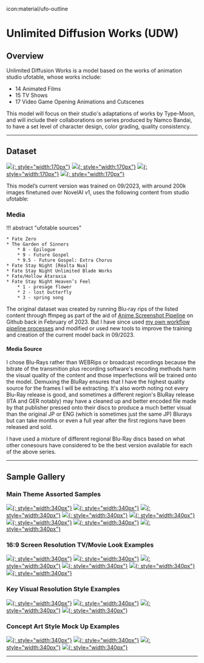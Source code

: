 icon:material/ufo-outline
# Unlimited Diffusion Works (UDW)
## Overview

Unlimited Diffusion Works is a model based on the works of animation studio ufotable, whose works include:

* 14 Animated Films
* 15 TV Shows 
* 17 Video Game Opening Animations and Cutscenes

This model will focus on their studio's adaptations of works by Type-Moon, and will include their collaborations on series produced by Namco Bandai, to have a set level of character design, color grading, quality consistency.

----

## Dataset

[![](./images/overview/dataset/thumb/knkekv1-thumb.png){: style="width:170px"}](./images/overview/dataset/full/knkekv1.jpg)
[![](./images/overview/dataset/thumb/fatezerokv1-thumb.png){: style="width:170px"}](./images/overview/dataset/full/fatezerokv1.jpg)
[![](./images/overview/dataset/thumb/ubwkv1-thumb.png){: style="width:170px"}](./images/overview/dataset/full/ubwkv1.jpg)
[![](./images/overview/dataset/thumb/hf1kv1-thumb.png){: style="width:170px"}](./images/overview/dataset/full/hf1kv1.jpg)


This model’s current version was trained on 09/2023, with around 200k images finetuned over NovelAI v1, uses the following content from studio ufotable:

### Media

!!! abstract "ufotable sources"
    
    * Fate Zero 
    * The Garden of Sinners
        * 8 - Epilogue
        * 9 - Future Gospel
        * 9.5 - Future Gospel: Extra Chorus
    * Fate Stay Night [Réalta Nua]
    * Fate Stay Night Unlimited Blade Works
    * Fate/Hollow Ataraxia
    * Fate Stay Night Heaven’s Feel
        * 1 - presage flower
        * 2 - lost butterfly
        * 3 - spring song

The original dataset was created by running Blu-ray rips of the listed content through ffmpeg as part of the aid of [Anime Screenshot Pipeline](https://github.com/cyber-meow/anime_screenshot_pipeline) on Github back in February of 2023. But I have since used [my own workflow pipeline processes](./udwpipeline.md) and modified or used new tools to improve the training and creation of the current model back in 09/2023.

#### Media Source

I chose Blu-Rays rather than WEBRips or broadcast recordings because the bitrate of the transmition plus recording software's encoding methods harm the visual quality of the content and those imperfections will be trained onto the model. Demuxing the BluRay ensures that I have the highest quality source for the frames I will be extracting. It's also worth noting not every Blu-Ray release is good, and sometimes a different region's BluRay release (ITA and GER notably) may have a cleaned up and better encoded file made by that publisher pressed onto their discs to produce a much better visual than the original JP or ENG (which is sometimes just the same JP) Blurays but can take months or even a full year after the first regions have been released and sold. 

I have used a mixture of different regional Blu-Ray discs based on what other conesours have considered to be the best version available for each of the above series.

----

## Sample Gallery

### Main Theme Assorted Samples

[![](./images/overview/keyvisual/full/71966-357371757.png){: style="width:340px"}](./images/overview/keyvisual/full/71966-357371757.png)
[![](./images/overview/keyvisual/full/73082-256545115.png){: style="width:340px"}](./images/overview/keyvisual/full/73082-256545115.png)
[![](./images/overview/keyvisual/full/72307-3288374492.png){: style="width:340px"}](./images/overview/keyvisual/full/72307-3288374492.png)
[![](./images/overview/keyvisual/full/72333-3049597417.png){: style="width:340px"}](./images/overview/keyvisual/full/72333-3049597417.png)
[![](./images/overview/blurayres/73815-2911211619.png){: style="width:340px"}](./images/overview/blurayres/73815-2911211619.png)
[![](./images/overview/blurayres/74919-646950122.png){: style="width:340px"}](./images/overview/blurayres/74919-646950122.png)
[![](./images/overview/conceptart/71234-3241660550.png){: style="width:340px"}](./images/overview/conceptart/71234-3241660550.png)
[![](./images/overview/conceptart/107655-3787594491.png){: style="width:340px"}](./images/overview/conceptart/107655-3787594491.png)

### 16:9 Screen Resolution TV/Movie Look Examples

[![](./images/overview/blurayres/68981-3336393614.png){: style="width:340px"}](./images/overview/blurayres/68981-3336393614.png)
[![](./images/overview/blurayres/68792-2210440585.png){: style="width:340px"}](./images/overview/blurayres/68792-2210440585.png)
[![](./images/overview/blurayres/87508-1453217043.png){: style="width:340px"}](./images/overview/blurayres/87508-1453217043.png)
[![](./images/overview/blurayres/87590-2557507210.png){: style="width:340px"}](./images/overview/blurayres/87590-2557507210.png)
[![](./images/overview/blurayres/88147-1535975933.png){: style="width:340px"}](./images/overview/blurayres/88147-1535975933.png)
[![](./images/overview/blurayres/98315-3984287718.png){: style="width:340px"}](./images/overview/blurayres/98315-3984287718.png)

### Key Visual Resolution Style Examples

[![](./images/overview/keyvisual/thumb/Layer-9-Crop.png){: style="width:340px"}](./images/overview/keyvisual/full/61824-1959696816.png)
[![](./images/overview/keyvisual/thumb/Layer-10-Crop.png){: style="width:340px"}](./images/overview/keyvisual/full/55835-2128820733.png)
[![](./images/overview/keyvisual/thumb/Layer-11-Crop.png){: style="width:340px"}](./images/overview/keyvisual/full/60607-3231689894.png)
[![](./images/overview/keyvisual/thumb/Layer-13-Crop.png){: style="width:340px"}](./images/overview/keyvisual/full/01470-2327565163.png)

### Concept Art Style Mock Up Examples

[![](./images/overview/conceptart/63265-885359435.png){: style="width:340px"}](./images/overview/conceptart/63265-885359435.png)
[![](./images/overview/conceptart/63291-3832714336.png){: style="width:340px"}](./images/overview/conceptart/63291-3832714336.png)
[![](./images/overview/conceptart/63322-1230264608.png){: style="width:340px"}](./images/overview/conceptart/63322-1230264608.png)
[![](./images/overview/conceptart/63324-2435138676.png){: style="width:340px"}](./images/overview/conceptart/63324-2435138676.png)

----